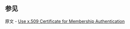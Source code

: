 ## 参见

原文 - [Use x.509 Certificate for Membership Authentication]( https://docs.mongodb.com/manual/tutorial/configure-x509-member-authentication/ )

